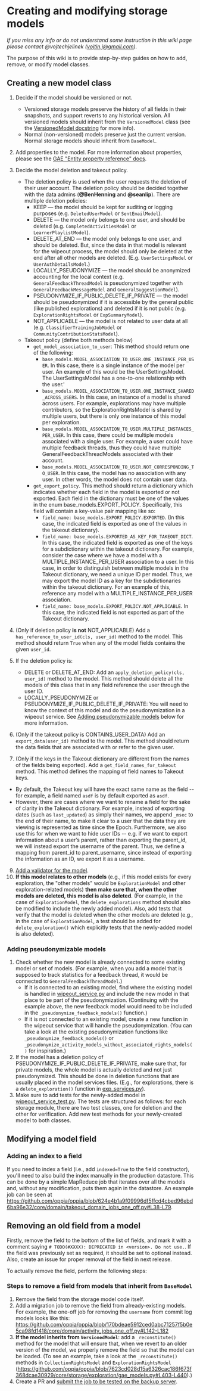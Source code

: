 # Creating and modifying storage models

_If you miss any info or do not understand some instruction in this wiki page please contact @vojtechjelinek (vojtin.j@gmail.com)._ 

The purpose of this wiki is to provide step-by-step guides on how to add, remove, or modify model classes.

## Creating a new model class

1. Decide if the model should be versioned or not. 
    * Versioned storage models preserve the history of all fields in their snapshots, and support reverts to any historical version. All versioned models should inherit from the `VersionedModel` class (see the [VersionedModel docstring](https://github.com/oppia/oppia/blob/develop/core/storage/base_model/gae_models.py#L526) for more info).
    * Normal (non-versioned) models preserve just the current version. Normal storage models should inherit from `BaseModel`.
2. Add properties to the model. For more information about properties, please see the [GAE "Entity property reference" docs](https://cloud.google.com/appengine/docs/standard/python/ndb/entity-property-reference).
3. Decide the model deletion and takeout policy.
    * The deletion policy is used when the user requests the deletion of their user account. The deletion policy should be decided together with the data admins (**@BenHenning** and **@seanlip**). There are multiple deletion policies:
        * KEEP — the model should be kept for auditing or logging purposes (e.g. `DeletedUserModel` or `SentEmailModel`).
        * DELETE — the model only belongs to one user, and should be deleted (e.g. `CompletedActivitiesModel` or `LearnerPlaylistModel`).
        * DELETE_AT_END — the model only belongs to one user, and should be deleted. But, since the data in that model is relevant for the wipeout process, the model should only be deleted at the end after all other models are deleted. (E.g. `UserSettingsModel` or `UserAuthDetailsModel`.)
        * LOCALLY_PSEUDONYMIZE — the model should be anonymized accounting for the local context (e.g. `GeneralFeedbackThreadModel` is pseudonymized together with `GeneralFeedbackMessageModel` and `GeneralSuggestionModel`).
        * PSEUDONYMIZE_IF_PUBLIC_DELETE_IF_PRIVATE — the model should be pseudonymized if it is accessible by the general public (like published explorations) and deleted if it is not public (e.g. `ExplorationRightsModel` or `ExpSummaryModel`).
        * NOT_APPLICABLE — the model is not related to user data at all (e.g. `ClassifierTrainingJobModel` or `CommunityContributionStatsModel`).
    * Takeout policy (define both methods below)
        * `get_model_association_to_user`: This method should return one of the following:
            * `base_models.MODEL_ASSOCIATION_TO_USER.ONE_INSTANCE_PER_USER`. In this case, there is a single instance of the model per user. An example of this would be the UserSettingsModel. The UserSettingsModel has a one-to-one relationship with the user.'
            * `base_models.MODEL_ASSOCIATION_TO_USER.ONE_INSTANCE_SHARED_ACROSS_USERS`. In this case, an instance of a model is shared across users. For example, explorations may have multiple contributors, so the ExplorationRightsModel is shared by multiple users, but there is only one instance of this model per exploration.
            * `base_models.MODEL_ASSOCIATION_TO_USER.MULTIPLE_INSTANCES_PER_USER`. In this case, there could be multiple models associated with a single user. For example, a user could have multiple feedback threads, thus they could have multiple GeneralFeedbackThreadModels associated with their account.
            * `base_models.MODEL_ASSOCIATION_TO_USER.NOT_CORRESPONDING_TO_USER`. In this case, the model has no association with any user. In other words, the model does not contain user data.
        * `get_export_policy`. This method should return a dictionary which indicates whether each field in the model is exported or not exported. Each field in the dictionary must be one of the values in the enum base_models.EXPORT_POLICY. Specifically, this field will contain a key-value pair mapping like so:
            * `field_name: base_models.EXPORT_POLICY.EXPORTED`. (In this case, the indicated field is exported as one of the values in the takeout dictionary).
            * `field_name: base_models.EXPORTED_AS_KEY_FOR_TAKEOUT_DICT`. In this case, the indicated field is exported as one of the keys for a subdictionary within the takeout dictionary. For example, consider the case where we have a model with a MULTIPLE_INSTANCE_PER_USER association to a user. In this case, in order to distinguish between multiple models in the Takeout dictionary, we need a unique ID per model. Thus, we may export the model ID as a key for the subdictionaries within the takeout dictionary. For an example of this, reference any model with a MULTIPLE_INSTANCE_PER_USER association.
            * `field_name: base_models.EXPORT_POLICY.NOT_APPLICABLE`. In this case, the indicated field is not exported as part of the Takeout dictionary.

5. (Only if deletion policy **is not** NOT_APPLICABLE) Add a `has_reference_to_user_id(cls, user_id)` method to the model. This method should return `True` when any of the model fields contains the given `user_id`.
6. If the deletion policy is:
    - DELETE or DELETE_AT_END: Add an `apply_deletion_policy(cls, user_id)` method to the model. This method should delete all the models of this class that in any field reference the user through the user ID.
    - LOCALLY_PSEUDONYMIZE or PSEUDONYMIZE_IF_PUBLIC_DELETE_IF_PRIVATE: You will need to know the context of this model and do the pseudonymization in a wipeout service. See [Adding pseudonymizable models](https://github.com/oppia/oppia/wiki/Creating-and-modifying-storage-models#adding-pseudonymizable-models) below for more information.
7. (Only if the takeout policy is CONTAINS_USER_DATA) Add an `export_data(user_id)` method to the model. This method should return the data fields that are associated with or refer to the given user.
8. (Only if the keys in the Takeout dictionary are different from the names of the fields being exported). Add a `get_field_names_for_takeout` method. This method defines the mapping of field names to Takeout keys. 
  - By default, the Takeout key will have the exact same name as the field -- for example, a field named `asdf` is by default exported as `asdf`. 
  - However, there are cases where we want to rename a field for the sake of clarity in the Takeout dictionary. For example, instead of exporting dates (such as `last_updated`) as simply their names, we append `_msec` to the end of their name, to make it clear to a user that the data they are viewing is represented as time since the Epoch. Furthermore, we also use this for when we want to hide user IDs -- e.g. if we want to export information about a user’s parent, rather than exporting the parent_id, we will instead export the username of the parent. Thus, we define a mapping from parent_id to parent_username, since instead of exporting the information as an ID, we export it as a username.

9. [Add a validator for the model](https://github.com/oppia/oppia/wiki/Writing-Validators-for-storage-models).
10. **If this model relates to other models** (e.g., if this model exists for every exploration, the "other models" would be `ExplorationModel` and other exploration-related models) **then make sure that, when the other models are deleted, this model is also deleted**. (For example, in the case of `ExplorationModel`, the `delete_explorations` method should also be modified to include the newly added model). Also, add tests that verify that the model is deleted when the other models are deleted (e.g., in the case of `ExplorationModel`, a test should be added for `delete_exploration()` which explicitly tests that the newly-added model is also deleted).

### Adding pseudonymizable models

1. Check whether the new model is already connected to some existing model or set of models. (For example, when you add a model that is supposed to track statistics for a feedback thread, it would be connected to `GeneralFeedbackThreadModel`.)
    - If it is connected to an existing model, find where the existing model is handled in [wipeout_service.py](https://github.com/oppia/oppia/blob/develop/core/domain/wipeout_service.py) and include the new model in that place to be part of the pseudonymization. (Continuing with the example above, the new feedback model would need to be included in the `_pseudonymize_feedback_models()` function.)
    - If it is not connected to an existing model, create a new function in the wipeout service that will handle the pseudonymization. (You can take a look at the existing pseudonymization functions like `_pseudonymize_feedback_models()` or `_pseudonymize_activity_models_without_associated_rights_models()` for inspiration.)
2. If the model has a deletion policy of PSEUDONYMIZE_IF_PUBLIC_DELETE_IF_PRIVATE, make sure that, for private models, the whole model is actually deleted and not just pseudonymized. This should be done in deletion functions that are usually placed in the model services files. (E.g., for explorations, there is a `delete_exploration()` function in [exp_services.py](https://github.com/oppia/oppia/blob/develop/core/domain/exp_services.py)).
3. Make sure to add tests for the newly-added model in [wipeout_service_test.py](https://github.com/oppia/oppia/blob/develop/core/domain/wipeout_service_test.py). The tests are structured as follows: for each storage module, there are two test classes, one for deletion and the other for verification. Add new test methods for your newly-created model to both classes. 

## Modifying a model field

### Adding an index to a field

If you need to index a field (i.e., add `indexed=True` to the field constructor), you'll need to also build the index manually in the production datastore. This can be done by a simple MapReduce job that iterates over all the models and, without any modification, puts them again in the datastore. An example job can be seen at https://github.com/oppia/oppia/blob/624e4b1a9f09996df5ffcd4cbed96ebd6ba96e32/core/domain/takeout_domain_jobs_one_off.py#L38-L79.

## Removing an old field from a model

Firstly, remove the field to the bottom of the list of fields, and mark it with a comment saying `# TODO(#XXXX): DEPRECATED in <version>. Do not use.`. If the field was previously set as required, it should be set to optional instead. Also, create an issue for proper removal of the field in next release.

To actually remove the field, perform the following steps:

### Steps to remove a field from models that inherit from `BaseModel`

1. Remove the field from the storage model code itself.
2. Add a migration job to remove the field from already-existing models. For example, the one-off job for removing the `username` from commit log models looks like this: https://github.com/oppia/oppia/blob/170bdeae5912ced0abc71257f5b0e5ca98fd1418/core/domain/activity_jobs_one_off.py#L142-L182
3. **If the model inherits from `VersionedModel`**: add a `_reconstitute()` method for the model that will ensure that, when we revert to an older version of the model, we properly remove the field so that the model can be loaded. (To see an example, take a look at the `_reconstitute()` methods in `CollectionRightsModel` and `ExplorationRightsModel` (https://github.com/oppia/oppia/blob/7623cd028d15a6326cac186f673f368dcae30929/core/storage/exploration/gae_models.py#L403-L440).)
4. Create a PR and [submit the job to be tested on the backup server](https://github.com/oppia/oppia/wiki/Running-jobs-in-production).